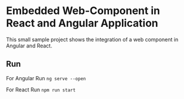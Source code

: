 # Embedded Web-Component in React and Angular Application

This small sample project shows the integration of a web component in Angular and React.

## Run

For Angular
Run `ng serve --open`

For React
Run `npm run start`
